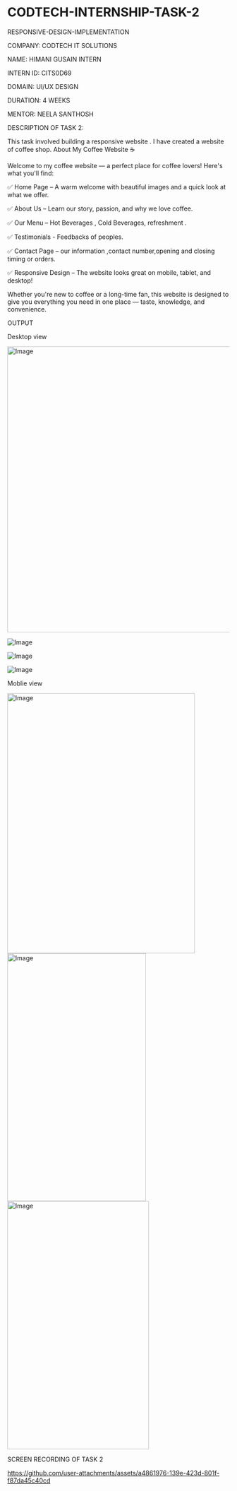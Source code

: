 # CODTECH-INTERNSHIP-TASK-2

RESPONSIVE-DESIGN-IMPLEMENTATION

COMPANY: CODTECH IT SOLUTIONS 

NAME: HIMANI GUSAIN INTERN

INTERN ID: CITS0D69

DOMAIN: UI/UX DESIGN

DURATION: 4 WEEKS 

MENTOR: NEELA SANTHOSH

DESCRIPTION OF TASK 2:

This task involved building a responsive website . I have created a website of coffee shop.
About My Coffee Website ☕

Welcome to my coffee website — a perfect place for coffee lovers! Here's what you'll find:

✅ Home Page – A warm welcome with beautiful images and a quick look at what we offer.

✅ About Us – Learn our story, passion, and why we love coffee.

✅ Our Menu – Hot Beverages , Cold Beverages, refreshment .

✅ Testimonials - Feedbacks of peoples.

✅ Contact Page – our information ,contact number,opening and closing timing or orders.

✅ Responsive Design – The website looks great on mobile, tablet, and desktop!

Whether you're new to coffee or a long-time fan, this website is designed to give you everything you need in one place — taste, knowledge, and convenience.

OUTPUT

Desktop view

<img width="1359" height="647" alt="Image" src="https://github.com/user-attachments/assets/cce7e69e-0163-4ce0-9255-bb64bc827b8a" />

![Image](https://github.com/user-attachments/assets/748ed923-a545-4f44-a82e-38784c720166)

![Image](https://github.com/user-attachments/assets/ba7c92ed-cccc-4364-b3ba-e74ad9ebfadf)

![Image](https://github.com/user-attachments/assets/64ad9096-e133-4e6d-a3b6-77176b991fc3)

Moblie view

<img width="425" height="589" alt="Image" src="https://github.com/user-attachments/assets/d0478bcc-f26d-46a0-8a30-14e4f8d3149c" />
<img width="314" height="561" alt="Image" src="https://github.com/user-attachments/assets/193f00e9-9910-42de-b976-c9b68acf17e6" />
<img width="321" height="562" alt="Image" src="https://github.com/user-attachments/assets/7fc0b286-7147-47f7-86fa-afd67fda2aea" />

 SCREEN RECORDING OF TASK 2

https://github.com/user-attachments/assets/a4861976-139e-423d-801f-f87da45c40cd














